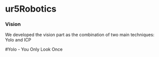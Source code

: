 # ur5Robotics



### Vision
We developed the vision part as the combination of two main techniques: Yolo and ICP

#Yolo - You Only Look Once

